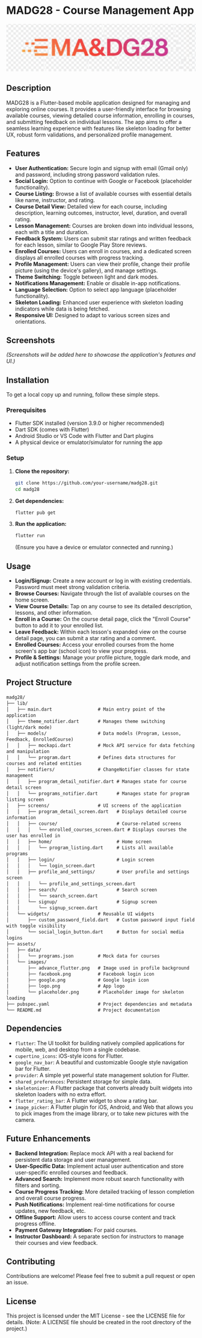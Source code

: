 # MADG28 - Course Management App

![App Logo](assets/images/logo.png)

## Description

MADG28 is a Flutter-based mobile application designed for managing and exploring online courses. It provides a user-friendly interface for browsing available courses, viewing detailed course information, enrolling in courses, and submitting feedback on individual lessons. The app aims to offer a seamless learning experience with features like skeleton loading for better UX, robust form validations, and personalized profile management.

## Features

- **User Authentication:** Secure login and signup with email (Gmail only) and password, including strong password validation rules.
- **Social Login:** Option to continue with Google or Facebook (placeholder functionality).
- **Course Listing:** Browse a list of available courses with essential details like name, instructor, and rating.
- **Course Detail View:** Detailed view for each course, including description, learning outcomes, instructor, level, duration, and overall rating.
- **Lesson Management:** Courses are broken down into individual lessons, each with a title and duration.
- **Feedback System:** Users can submit star ratings and written feedback for each lesson, similar to Google Play Store reviews.
- **Enrolled Courses:** Users can enroll in courses, and a dedicated screen displays all enrolled courses with progress tracking.
- **Profile Management:** Users can view their profile, change their profile picture (using the device's gallery), and manage settings.
- **Theme Switching:** Toggle between light and dark modes.
- **Notifications Management:** Enable or disable in-app notifications.
- **Language Selection:** Option to select app language (placeholder functionality).
- **Skeleton Loading:** Enhanced user experience with skeleton loading indicators while data is being fetched.
- **Responsive UI:** Designed to adapt to various screen sizes and orientations.

## Screenshots

*(Screenshots will be added here to showcase the application's features and UI.)*

## Installation

To get a local copy up and running, follow these simple steps.

### Prerequisites

- Flutter SDK installed (version 3.9.0 or higher recommended)
- Dart SDK (comes with Flutter)
- Android Studio or VS Code with Flutter and Dart plugins
- A physical device or emulator/simulator for running the app

### Setup

1.  **Clone the repository:**
    ```bash
    git clone https://github.com/your-username/madg28.git
    cd madg28
    ```
2.  **Get dependencies:**
    ```bash
    flutter pub get
    ```
3.  **Run the application:**
    ```bash
    flutter run
    ```
    (Ensure you have a device or emulator connected and running.)

## Usage

- **Login/Signup:** Create a new account or log in with existing credentials. Password must meet strong validation criteria.
- **Browse Courses:** Navigate through the list of available courses on the home screen.
- **View Course Details:** Tap on any course to see its detailed description, lessons, and other information.
- **Enroll in a Course:** On the course detail page, click the "Enroll Course" button to add it to your enrolled list.
- **Leave Feedback:** Within each lesson's expanded view on the course detail page, you can submit a star rating and a comment.
- **Enrolled Courses:** Access your enrolled courses from the home screen's app bar (school icon) to view your progress.
- **Profile & Settings:** Manage your profile picture, toggle dark mode, and adjust notification settings from the profile screen.

## Project Structure

```
madg28/
├── lib/
│   ├── main.dart                 # Main entry point of the application
│   ├── theme_notifier.dart       # Manages theme switching (light/dark mode)
│   ├── models/                   # Data models (Program, Lesson, Feedback, EnrolledCourse)
│   │   ├── mockapi.dart          # Mock API service for data fetching and manipulation
│   │   └── program.dart          # Defines data structures for courses and related entities
│   ├── notifiers/                # ChangeNotifier classes for state management
│   │   ├── program_detail_notifier.dart # Manages state for course detail screen
│   │   └── programs_notifier.dart       # Manages state for program listing screen
│   ├── screens/                  # UI screens of the application
│   │   ├── program_detail_screen.dart   # Displays detailed course information
│   │   ├── course/                      # Course-related screens
│   │   │   └── enrolled_courses_screen.dart # Displays courses the user has enrolled in
│   │   ├── home/                        # Home screen
│   │   │   └── program_listing.dart     # Lists all available programs
│   │   ├── login/                       # Login screen
│   │   │   └── login_screen.dart
│   │   ├── profile_and_settings/        # User profile and settings screen
│   │   │   └── profile_and_settings_screen.dart
│   │   ├── search/                      # Search screen
│   │   │   └── search_screen.dart
│   │   └── signup/                      # Signup screen
│   │       └── signup_screen.dart
│   └── widgets/                  # Reusable UI widgets
│       ├── custom_password_field.dart   # Custom password input field with toggle visibility
│       └── social_login_button.dart     # Button for social media logins
├── assets/
│   ├── data/
│   │   └── programs.json         # Mock data for courses
│   └── images/
│       ├── advance_flutter.png   # Image used in profile background
│       ├── facebook.png          # Facebook login icon
│       ├── google.png            # Google login icon
│       ├── logo.png              # App logo
│       └── placeholder.png       # Placeholder image for skeleton loading
├── pubspec.yaml                  # Project dependencies and metadata
└── README.md                     # Project documentation
```

## Dependencies

- `flutter`: The UI toolkit for building natively compiled applications for mobile, web, and desktop from a single codebase.
- `cupertino_icons`: iOS-style icons for Flutter.
- `google_nav_bar`: A beautiful and customizable Google style navigation bar for Flutter.
- `provider`: A simple yet powerful state management solution for Flutter.
- `shared_preferences`: Persistent storage for simple data.
- `skeletonizer`: A Flutter package that converts already built widgets into skeleton loaders with no extra effort.
- `flutter_rating_bar`: A Flutter widget to show a rating bar.
- `image_picker`: A Flutter plugin for iOS, Android, and Web that allows you to pick images from the image library, or to take new pictures with the camera.

## Future Enhancements

- **Backend Integration:** Replace mock API with a real backend for persistent data storage and user management.
- **User-Specific Data:** Implement actual user authentication and store user-specific enrolled courses and feedback.
- **Advanced Search:** Implement more robust search functionality with filters and sorting.
- **Course Progress Tracking:** More detailed tracking of lesson completion and overall course progress.
- **Push Notifications:** Implement real-time notifications for course updates, new feedback, etc.
- **Offline Support:** Allow users to access course content and track progress offline.
- **Payment Gateway Integration:** For paid courses.
- **Instructor Dashboard:** A separate section for instructors to manage their courses and view feedback.

## Contributing

Contributions are welcome! Please feel free to submit a pull request or open an issue.

## License

This project is licensed under the MIT License - see the LICENSE file for details. (Note: A LICENSE file should be created in the root directory of the project.)